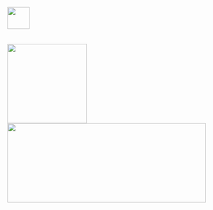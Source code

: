 <div align="left">
<br>
  <a href="https://ayo.so/arthie" target="_blank">
    <img src="https://img.shields.io/badge/%E2%9D%A4%EF%B8%8F%20All%20my%20socials-3498db?style=flat&logoColor=white" height="50" />
  </a>
<br><br> <!-- espaço extra -->
</div>

<div align="left">
<br>

<img src="https://github-readme-stats.vercel.app/api?username=arthiee4&show_icons=true&theme=transparent&hide_title=true&count_private=true" height="180" />

<img src="https://github-readme-stats.vercel.app/api/top-langs/?username=arthiee4&layout=compact&langs_count=7&theme=dark" height="180" width="450" />

<br>
</div>

